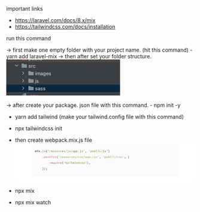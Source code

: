 
important links 
- https://laravel.com/docs/8.x/mix
- https://tailwindcss.com/docs/installation

run this command

-> first make one empty folder with your project name. (hit this command)
    - yarn add laravel-mix
-> then after set your folder structure. 
![img.png](img.png)

-> after create your package. json file with this command.
    - npm init -y

- yarn add tailwind 
  (make your tailwind.config file with this command)
- npx tailwindcss init

- then create webpack.mix.js file
  ![img_1.png](img_1.png)
  
- npx mix
- npx mix watch



